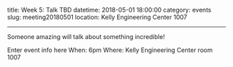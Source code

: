 title: Week 5: Talk TBD
datetime: 2018-05-01 18:00:00
category: events
slug: meeting20180501
location: Kelly Engineering Center 1007

---

Someone amazing will talk about something incredible!

Enter event info here
When: 6pm
Where: Kelly Engineering Center room 1007
